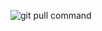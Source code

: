 


![git pull command](https://github.com/KKBUGHUNTER/Git-Notes/assets/91019132/5025da48-969d-4d17-82e8-df0f226648f8)
